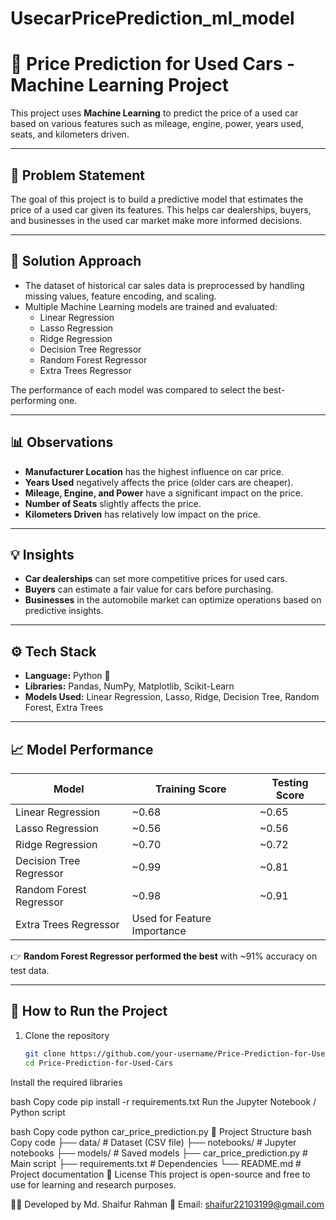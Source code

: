# UsecarPricePrediction_ml_model

# 🚗 Price Prediction for Used Cars - Machine Learning Project  

This project uses **Machine Learning** to predict the price of a used car based on various features such as mileage, engine, power, years used, seats, and kilometers driven.  

---

## 📍 Problem Statement
The goal of this project is to build a predictive model that estimates the price of a used car given its features. This helps car dealerships, buyers, and businesses in the used car market make more informed decisions.

---

## 🧠 Solution Approach
- The dataset of historical car sales data is preprocessed by handling missing values, feature encoding, and scaling.  
- Multiple Machine Learning models are trained and evaluated:
  - Linear Regression  
  - Lasso Regression  
  - Ridge Regression  
  - Decision Tree Regressor  
  - Random Forest Regressor  
  - Extra Trees Regressor  

The performance of each model was compared to select the best-performing one.

---

## 📊 Observations
- **Manufacturer Location** has the highest influence on car price.  
- **Years Used** negatively affects the price (older cars are cheaper).  
- **Mileage, Engine, and Power** have a significant impact on the price.  
- **Number of Seats** slightly affects the price.  
- **Kilometers Driven** has relatively low impact on the price.  

---

## 💡 Insights
- **Car dealerships** can set more competitive prices for used cars.  
- **Buyers** can estimate a fair value for cars before purchasing.  
- **Businesses** in the automobile market can optimize operations based on predictive insights.  

---

## ⚙️ Tech Stack
- **Language:** Python 🐍  
- **Libraries:** Pandas, NumPy, Matplotlib, Scikit-Learn  
- **Models Used:** Linear Regression, Lasso, Ridge, Decision Tree, Random Forest, Extra Trees  

---

## 📈 Model Performance

| Model                  | Training Score | Testing Score |
|-------------------------|----------------|---------------|
| Linear Regression       | ~0.68          | ~0.65         |
| Lasso Regression        | ~0.56          | ~0.56         |
| Ridge Regression        | ~0.70          | ~0.72         |
| Decision Tree Regressor | ~0.99          | ~0.81         |
| Random Forest Regressor | ~0.98          | ~0.91         |
| Extra Trees Regressor   | Used for Feature Importance |

👉 **Random Forest Regressor performed the best** with ~91% accuracy on test data.

---

## 🚀 How to Run the Project
1. Clone the repository  
   ```bash
   git clone https://github.com/your-username/Price-Prediction-for-Used-Cars.git
   cd Price-Prediction-for-Used-Cars
Install the required libraries

bash
Copy code
pip install -r requirements.txt
Run the Jupyter Notebook / Python script


bash
Copy code
python car_price_prediction.py
📂 Project Structure
bash
Copy code
├── data/                       # Dataset (CSV file)
├── notebooks/                  # Jupyter notebooks
├── models/                     # Saved models
├── car_price_prediction.py     # Main script
├── requirements.txt            # Dependencies
└── README.md                   # Project documentation
📜 License
This project is open-source and free to use for learning and research purposes.

👨‍💻 Developed by Md. Shaifur Rahman
📧 Email: shaifur22103199@gmail.com
